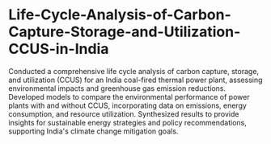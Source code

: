 # Life-Cycle-Analysis-of-Carbon-Capture-Storage-and-Utilization-CCUS-in-India
Conducted a comprehensive life cycle analysis of carbon capture, storage, and utilization (CCUS) for an India coal-fired thermal power plant, assessing environmental impacts and greenhouse gas emission reductions.
Developed models to compare the environmental performance of power plants with and without CCUS, incorporating data on emissions, energy consumption, and resource utilization.
Synthesized results to provide insights for sustainable energy strategies and policy recommendations, supporting India's climate change mitigation goals.
